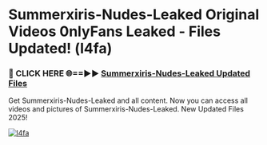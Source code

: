 # Summerxiris-Nudes-Leaked Original Videos 0nlyFans Leaked - Files Updated! (l4fa)

<h3>🔴 CLICK HERE 🌐==►► <a href="https://tinyurl.com/4mcuefdz" rel="nofollow">Summerxiris-Nudes-Leaked Updated Files</a></h3>

Get Summerxiris-Nudes-Leaked and all content. Now you can access all videos and pictures of Summerxiris-Nudes-Leaked. New Updated Files 2025!

[![l4fa](https://i.imgur.com/StAQSOY.gif)](https://tinyurl.com/4mcuefdz)
